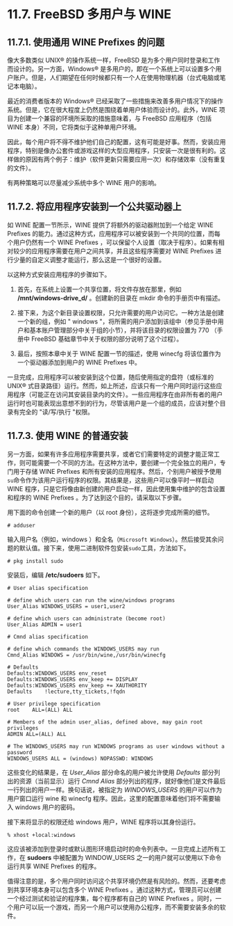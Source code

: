# 11.7. FreeBSD 多用户与 WINE

## 11.7.1. 使用通用 WINE Prefixes 的问题
像大多数类似 UNIX® 的操作系统一样，FreeBSD 是为多个用户同时登录和工作而设计的。另一方面，Windows® 是多用户的，即在一个系统上可以设置多个用户账户。但是，人们期望在任何时候都只有一个人在使用物理机器（台式电脑或笔记本电脑）。

最近的消费者版本的 Windows® 已经采取了一些措施来改善多用户情况下的操作系统。但是，它在很大程度上仍然是围绕着单用户体验而设计的。此外，WINE 项目为创建一个兼容的环境所采取的措施意味着，与 FreeBSD 应用程序（包括 WINE 本身）不同，它将类似于这种单用户环境。

因此，每个用户将不得不维护他们自己的配置，这有可能是好事。然而，安装应用程序，特别是像办公套件或游戏这样的大型应用程序，只安装一次是很有利的。这样做的原因有两个例子：维护（软件更新只需要应用一次）和存储效率（没有重复的文件）。

有两种策略可以尽量减少系统中多个 WINE 用户的影响。

## 11.7.2. 将应用程序安装到一个公共驱动器上
如 WINE 配置一节所示，WINE 提供了将额外的驱动器附加到一个给定 WINE Prefixes 的能力。通过这种方式，应用程序可以被安装到一个共同的位置，而每个用户仍然有一个 WINE Prefixes ，可以保留个人设置（取决于程序）。如果有相对较少的应用程序需要在用户之间共享，并且这些程序需要对 WINE Prefixes 进行少量的自定义调整才能运行，那么这是一个很好的设置。

以这种方式安装应用程序的步骤如下。

1. 首先，在系统上设置一个共享位置，将文件存放在那里，例如 **/mnt/windows-drive_d/** 。创建新的目录在 mkdir 命令的手册页中有描述。

2. 接下来，为这个新目录设置权限，只允许需要的用户访问它。一种方法是创建一个新的组，例如 " windows "，将所需的用户添加到该组中（参见手册中用户和基本账户管理部分中关于组的小节），并将该目录的权限设置为 770 （手册中 FreeBSD 基础章节中关于权限的部分说明了这个过程）。

3. 最后，按照本章中关于 WINE 配置一节的描述，使用 winecfg 将该位置作为一个驱动器添加到用户的 WINE Prefixes 中。

一旦完成，应用程序可以被安装到这个位置，随后使用指定的盘符（或标准的 UNIX® 式目录路径）运行。然而，如上所述，应该只有一个用户同时运行这些应用程序（可能正在访问其安装目录内的文件）。一些应用程序在由非所有者的用户运行时也可能表现出意想不到的行为，尽管该用户是一个组的成员，应该对整个目录有完全的 "读/写/执行 "权限。

## 11.7.3. 使用 WINE 的普通安装
另一方面，如果有许多应用程序需要共享，或者它们需要特定的调整才能正常工作，则可能需要一个不同的方法。在这种方法中，要创建一个完全独立的用户，专门用于存储 WINE Prefixes 和所有安装的应用程序。然后，个别用户被授予使用`su`命令作为该用户运行程序的权限。其结果是，这些用户可以像平时一样启动 WINE 程序，只是它将像由新创建的用户启动一样，因此使用集中维护的包含设置和程序的 WINE Prefixes 。为了达到这个目的，请采取以下步骤。

用下面的命令创建一个新的用户（以 root 身份），这将逐步完成所需的细节。
```
# adduser
```
输入用户名（例如，windows ）和全名（`Microsoft Windows`）。然后接受其余问题的默认值。接下来，使用二进制软件包安装`sudo`工具，方法如下。
```
# pkg install sudo
```
安装后，编辑 **/etc/sudoers** 如下。
```
# User alias specification

# define which users can run the wine/windows programs
User_Alias WINDOWS_USERS = user1,user2

# define which users can administrate (become root)
User_Alias ADMIN = user1

# Cmnd alias specification

# define which commands the WINDOWS_USERS may run
Cmnd_Alias WINDOWS = /usr/bin/wine,/usr/bin/winecfg

# Defaults
Defaults:WINDOWS_USERS env_reset
Defaults:WINDOWS_USERS env_keep += DISPLAY
Defaults:WINDOWS_USERS env_keep += XAUTHORITY
Defaults    !lecture,tty_tickets,!fqdn

# User privilege specification
root    ALL=(ALL) ALL

# Members of the admin user_alias, defined above, may gain root privileges
ADMIN ALL=(ALL) ALL

# The WINDOWS_USERS may run WINDOWS programs as user windows without a password
WINDOWS_USERS ALL = (windows) NOPASSWD: WINDOWS
```
这些变化的结果是，在 *User_Alias* 部分命名的用户被允许使用 *Defaults* 部分列出的资源（当前显示）运行 *Cmnd Alias* 部分列出的程序，就好像他们是文件最后一行列出的用户一样。换句话说，被指定为 *WINDOWS_USERS* 的用户可以作为用户窗口运行 wine 和 winecfg 程序。因此，这里的配置意味着他们将不需要输入 windows 用户的密码。

接下来将显示的权限还给 windows 用户，WINE 程序将以其身份运行。
```
% xhost +local:windows
```
这应该被添加到登录时或默认图形环境启动时的命令列表中。一旦完成上述所有工作，在 **sudoers** 中被配置为 WINDOW_USERS 之一的用户就可以使用以下命令运行共享 WINE Prefixes 的程序。

值得注意的是，多个用户同时访问这个共享环境仍然是有风险的。然而，还要考虑到共享环境本身可以包含多个 WINE Prefixes 。通过这种方式，管理员可以创建一个经过测试和验证的程序集，每个程序都有自己的 WINE Prefixes 。同时，一个用户可以玩一个游戏，而另一个用户可以使用办公程序，而不需要安装多余的软件。

